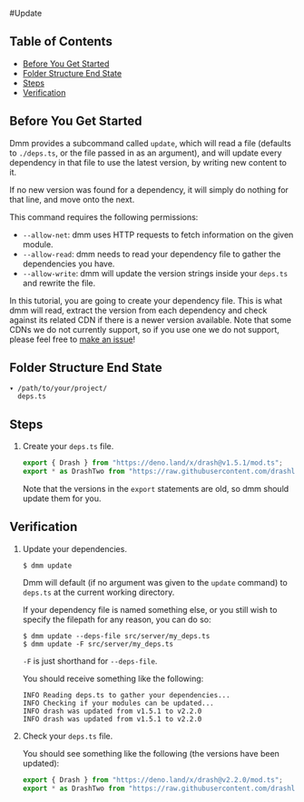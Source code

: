 #Update

## Table of Contents

- [Before You Get Started](#before-you-get-started)
- [Folder Structure End State](#folder-structure-end-state)
- [Steps](#steps)
- [Verification](#verification)

## Before You Get Started

Dmm provides a subcommand called `update`, which will read a file (defaults to
`./deps.ts`, or the file passed in as an argument), and will update every
dependency in that file to use the latest version, by writing new content to it.

If no new version was found for a dependency, it will simply do nothing for that
line, and move onto the next.

This command requires the following permissions:

- `--allow-net`: dmm uses HTTP requests to fetch information on the given
  module.
- `--allow-read`: dmm needs to read your dependency file to gather the
  dependencies you have.
- `--allow-write`: dmm will update the version strings inside your `deps.ts` and
  rewrite the file.

In this tutorial, you are going to create your dependency file. This is what dmm
will read, extract the version from each dependency and check against its
related CDN if there is a newer version available. Note that some CDNs we do not
currently support, so if you use one we do not support, please feel free to
[make an issue](https://github.com/drashland/dmm/issues/new/choose)!

## Folder Structure End State

```text
▾ /path/to/your/project/
  deps.ts
```

## Steps

1. Create your `deps.ts` file.

   ```typescript
   export { Drash } from "https://deno.land/x/drash@v1.5.1/mod.ts";
   export * as DrashTwo from "https://raw.githubusercontent.com/drashland/drash/v1.5.1/mod.ts";
   ```

   Note that the versions in the `export` statements are old, so dmm should
   update them for you.

## Verification

1. Update your dependencies.

   ```shell
   $ dmm update
   ```

   Dmm will default (if no argument was given to the `update` command) to
   `deps.ts` at the current working directory.

   If your dependency file is named something else, or you still wish to specify
   the filepath for any reason, you can do so:

   ```shell
   $ dmm update --deps-file src/server/my_deps.ts
   $ dmm update -F src/server/my_deps.ts
   ```

   `-F` is just shorthand for `--deps-file`.

   You should receive something like the following:

   ```text
   INFO Reading deps.ts to gather your dependencies...
   INFO Checking if your modules can be updated...
   INFO drash was updated from v1.5.1 to v2.2.0
   INFO drash was updated from v1.5.1 to v2.2.0
   ```

2. Check your `deps.ts` file.

   You should see something like the following (the versions have been updated):

   ```ts
   export { Drash } from "https://deno.land/x/drash@v2.2.0/mod.ts";
   export * as DrashTwo from "https://raw.githubusercontent.com/drashland/drash/v2.2.0/mod.ts";
   ```
